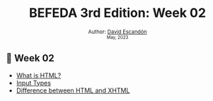 <div align="center">
  <h1> BEFEDA 3rd Edition: Week 02</h1>
    <a class="header-badge" target="_blank" href="">  
    </a>
    <sub>Author:
    <a href="" target="">David Escandón</a><br>
    <small> May, 2023</small>
    </sub>
</div>

<h2>📔 Week 02</h2>
<ul>
  <li> <a href="https://docs.google.com/document/d/1Tx_8vplk58Y5LZY-4bALParl2SIMMh9EOXlMcEi14SE/edit#heading=h.29ucpt7xk7et" target="_blank">What is HTML?</a></li>
    <li> <a href="https://docs.google.com/document/d/1Tx_8vplk58Y5LZY-4bALParl2SIMMh9EOXlMcEi14SE/edit#heading=h.umghd13c8hy0" target="_blank">Input Types </a></li>
  <li> <a href="https://docs.google.com/document/d/1Tx_8vplk58Y5LZY-4bALParl2SIMMh9EOXlMcEi14SE/edit#heading=h.8rzrhs62wrxy" target="_blank">Difference between HTML and XHTML</a></li>
</ul>